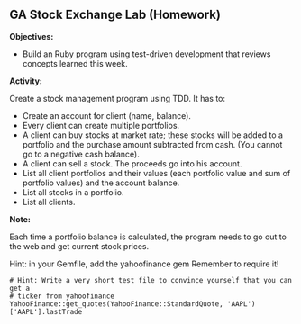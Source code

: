 
## GA Stock Exchange Lab (Homework)

**Objectives:**

* Build an Ruby program using test-driven development that reviews concepts learned this week.

**Activity:**

Create a stock management program using TDD. It has to:
* Create an account for client (name, balance).
* Every client can create multiple portfolios.
* A client can buy stocks at market rate; these stocks will be added to a portfolio and the purchase amount subtracted from cash. (You cannot go to a negative cash balance).
* A client can sell a stock. The proceeds go into his account.
* List all client portfolios and their values (each portfolio value and sum of portfolio values) and the account balance.
* List all stocks in a portfolio.
* List all clients.

**Note:**

Each time a portfolio balance is calculated, the program needs to go out to the web and get current 
stock prices.

Hint: in your Gemfile, add the yahoofinance gem
Remember to require it!


```
# Hint: Write a very short test file to convince yourself that you can get a
# ticker from yahoofinance
YahooFinance::get_quotes(YahooFinance::StandardQuote, 'AAPL')['AAPL'].lastTrade
```